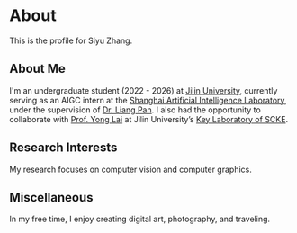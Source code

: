 # About

This is the profile for Siyu Zhang.

## About Me

I'm an undergraduate student (2022 - 2026) at [Jilin University](https://www.jlu.edu.cn/), currently serving as an AIGC intern at the [Shanghai Artificial Intelligence Laboratory](https://www.shlab.org.cn/), under the supervision of [Dr. Liang Pan](https://scholar.google.com/citations?user=lSDISOcAAAAJ).
I also had the opportunity to collaborate with [Prof. Yong Lai](https://ccst.jlu.edu.cn/info/1028/19286.htm) at Jilin University’s [Key Laboratory of SCKE](https://scke.jlu.edu.cn/).

## Research Interests

My research focuses on computer vision and computer graphics.

## Miscellaneous

In my free time, I enjoy creating digital art, photography, and traveling.